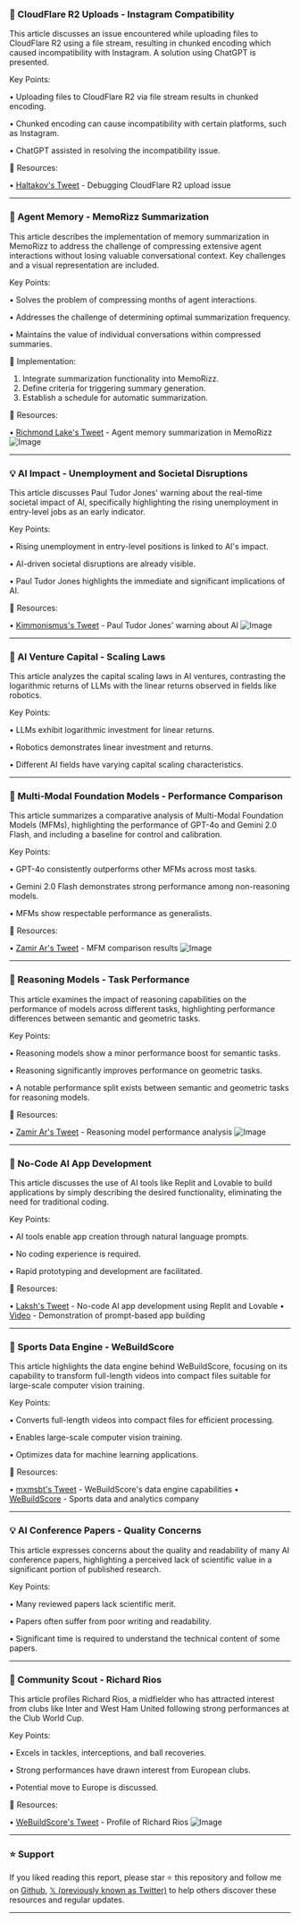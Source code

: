### 🤖 CloudFlare R2 Uploads - Instagram Compatibility

This article discusses an issue encountered while uploading files to CloudFlare R2 using a file stream, resulting in chunked encoding which caused incompatibility with Instagram.  A solution using ChatGPT is presented.

Key Points:

• Uploading files to CloudFlare R2 via file stream results in chunked encoding.

• Chunked encoding can cause incompatibility with certain platforms, such as Instagram.

• ChatGPT assisted in resolving the incompatibility issue.


🔗 Resources:

• [Haltakov's Tweet](https://x.com/haltakov/status/1942343114905305563) - Debugging CloudFlare R2 upload issue


---

### 🚀 Agent Memory - MemoRizz Summarization

This article describes the implementation of memory summarization in MemoRizz to address the challenge of compressing extensive agent interactions without losing valuable conversational context.  Key challenges and a visual representation are included.

Key Points:

• Solves the problem of compressing months of agent interactions.

• Addresses the challenge of determining optimal summarization frequency.

• Maintains the value of individual conversations within compressed summaries.


🚀 Implementation:

1. Integrate summarization functionality into MemoRizz.
2. Define criteria for triggering summary generation.
3. Establish a schedule for automatic summarization.

🔗 Resources:

• [Richmond Lake's Tweet](https://x.com/richmondalake/status/1942205906277572958) - Agent memory summarization in MemoRizz
![Image](https://pbs.twimg.com/media/GvQZ9OvXMAA8-_I?format=jpg&name=small)


---

### 💡 AI Impact - Unemployment and Societal Disruptions

This article discusses Paul Tudor Jones' warning about the real-time societal impact of AI, specifically highlighting the rising unemployment in entry-level jobs as an early indicator.

Key Points:

• Rising unemployment in entry-level positions is linked to AI's impact.

• AI-driven societal disruptions are already visible.

• Paul Tudor Jones highlights the immediate and significant implications of AI.


🔗 Resources:

• [Kimmonismus's Tweet](https://x.com/kimmonismus/status/1942191872421892453) - Paul Tudor Jones' warning about AI
![Image](https://pbs.twimg.com/media/GvPWEjNXYAEs5y3?format=jpg&name=small)


---

### 🤖 AI Venture Capital - Scaling Laws

This article analyzes the capital scaling laws in AI ventures, contrasting the logarithmic returns of LLMs with the linear returns observed in fields like robotics.

Key Points:

• LLMs exhibit logarithmic investment for linear returns.

• Robotics demonstrates linear investment and returns.

• Different AI fields have varying capital scaling characteristics.


---

### 🤖 Multi-Modal Foundation Models - Performance Comparison

This article summarizes a comparative analysis of Multi-Modal Foundation Models (MFMs), highlighting the performance of GPT-4o and Gemini 2.0 Flash, and including a baseline for control and calibration.

Key Points:

• GPT-4o consistently outperforms other MFMs across most tasks.

• Gemini 2.0 Flash demonstrates strong performance among non-reasoning models.

• MFMs show respectable performance as generalists.



🔗 Resources:

• [Zamir Ar's Tweet](https://x.com/zamir_ar/status/1941945868300529936) - MFM comparison results
![Image](https://pbs.twimg.com/media/GvMql5LWYAA0h1a?format=jpg&name=small)


---

### 🤖 Reasoning Models - Task Performance

This article examines the impact of reasoning capabilities on the performance of models across different tasks, highlighting performance differences between semantic and geometric tasks.

Key Points:

• Reasoning models show a minor performance boost for semantic tasks.

• Reasoning significantly improves performance on geometric tasks.

•  A notable performance split exists between semantic and geometric tasks for reasoning models.


🔗 Resources:

• [Zamir Ar's Tweet](https://x.com/zamir_ar/status/1941945877465125283) - Reasoning model performance analysis
![Image](https://pbs.twimg.com/media/GvMqx-UXkAAasAo?format=jpg&name=small)


---

### 🚀 No-Code AI App Development

This article discusses the use of AI tools like Replit and Lovable to build applications by simply describing the desired functionality, eliminating the need for traditional coding.

Key Points:

• AI tools enable app creation through natural language prompts.

• No coding experience is required.

• Rapid prototyping and development are facilitated.


🔗 Resources:

• [Laksh's Tweet](https://x.com/laks316/status/1941110142914949326) - No-code AI app development using Replit and Lovable
• [Video](https://youtube.com/shorts/8XnTF0tDoxE?si=WSUDmmxL8aZ69-Jn) - Demonstration of prompt-based app building


---

### 🤖 Sports Data Engine - WeBuildScore

This article highlights the data engine behind WeBuildScore, focusing on its capability to transform full-length videos into compact files suitable for large-scale computer vision training.

Key Points:

• Converts full-length videos into compact files for efficient processing.

• Enables large-scale computer vision training.

• Optimizes data for machine learning applications.


🔗 Resources:

• [mxmsbt's Tweet](https://x.com/mxmsbt/status/1941940206883528940) - WeBuildScore's data engine capabilities
• [WeBuildScore](https://x.com/webuildscore) - Sports data and analytics company


---

### 💡 AI Conference Papers - Quality Concerns

This article expresses concerns about the quality and readability of many AI conference papers, highlighting a perceived lack of scientific value in a significant portion of published research.

Key Points:

• Many reviewed papers lack scientific merit.

• Papers often suffer from poor writing and readability.

• Significant time is required to understand the technical content of some papers.


---

### 🤖 Community Scout - Richard Rios

This article profiles Richard Rios, a midfielder who has attracted interest from clubs like Inter and West Ham United following strong performances at the Club World Cup.

Key Points:

• Excels in tackles, interceptions, and ball recoveries.

• Strong performances have drawn interest from European clubs.

• Potential move to Europe is discussed.



🔗 Resources:

• [WeBuildScore's Tweet](https://x.com/webuildscore/status/1941837032038228205) - Profile of Richard Rios
![Image](https://pbs.twimg.com/media/GvLIkEiW8AAhyCW?format=jpg&name=small)


---

### ⭐️ Support

If you liked reading this report, please star ⭐️ this repository and follow me on [Github](https://github.com/Drix10), [𝕏 (previously known as Twitter)](https://x.com/DRIX_10_) to help others discover these resources and regular updates.

---